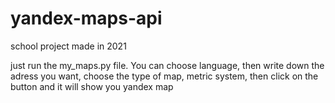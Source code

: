 # yandex-maps-api
school project made in 2021

just run the my_maps.py file. You can choose language, then write down the adress you want, choose the type of map, metric system, then click on the button and it will show you yandex map
